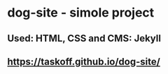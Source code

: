 # dog-site - simole project
## Used: HTML, CSS and CMS: Jekyll
## https://taskoff.github.io/dog-site/
